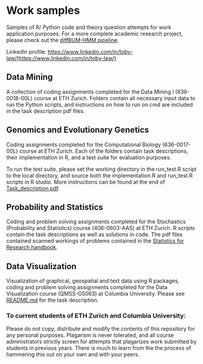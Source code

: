 # Work samples
Samples of R/ Python code and theory question attempts for work application purposes. For a more complete academic research project, please check out the [diffBUM-HMM pipeline](https://github.com/marangiop/diff_BUM_HMM).

LinkedIn profile: https://www.linkedin.com/in/toby-law/(https://www.linkedin.com/in/toby-law/)

## Data Mining
A collection of coding assignments completed for the Data Mining I (636-0018-00L) course at ETH Zurich. Folders contain all necessary input data to run the Python scripts, and instructions on how to run on cmd are included in the task description pdf files.

## Genomics and Evolutionary Genetics
Coding assignments completed for the Computational Biology (636-0017-00L) course at ETH Zurich. Each of the folders contain task descriptions, their implementation in R, and a test suite for evaluation purposes.

To run the test suite, please set the working directory in the run_test.R script to the local directory, and source both the implementation.R and run_test.R scripts in R studio. More instructions can be found at the end of [Task_description.pdf](./Genomics_and_Evolutionary_Genetics/Needleman_Wunsch_and_Smith_Waterman/Task_description.pdf).

## Probability and Statistics
Coding and problem solving assignments completed for the Stochastics (Probability and Statistics) course (406-0603-AAS) at ETH Zurich. R scripts contain the task descriptions as well as solutions in code. The pdf files contained scanned workings of problems contained in the [Statistics for Research handbook](./Probability_and_Statistics/Statistics_for_Research_(source_of_questions).pdf).

## Data Visualization
Visualization of graphical, geospatial and text data using R packages, coding and problem solving assignments completed for the Data Visualization course (QMSS-G5063) at Columbia University. Please see [README.md](./Data_Visualization/Airbnbs_in_NYC/readme.md) for the task description.

### To current students of ETH Zurich and Columbia University:
Please do not copy, distribute and modify the contents of this repository for any personal purposes. Plagarism is never tolerated, and all course administrators strictly screen for attempts that plagarizes work submitted by students in previous years. There is much to learn from the the process of hammering this out on your own and with your peers.
